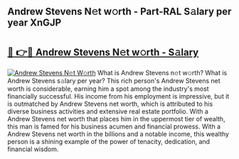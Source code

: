 ## Andrew Stevens N𝚎t w𝚘rth - Part-RAL S𝚊lary per year XnGJP

# <h2><a href="http://gc39pz.nevu.top/?p=Andrew+Stevens">🔗 👉🔴 Andrew Stevens N𝚎t w𝚘rth - S𝚊lary</a></h2>

[![Andrew Stevens N𝚎t W𝚘rth](https://i.imgur.com/Oavwk0R.jpeg)](http://gc39pz.nevu.top/?p=Andrew+Stevens)
What is Andrew Stevens n𝚎t w𝚘rth? What is Andrew Stevens s𝚊lary per year?
This rich person's Andrew Stevens net worth is considerable, earning him a spot among the industry's most financially successful. His income from his employment is impressive, but it is outmatched by Andrew Stevens net worth, which is attributed to his diverse business activities and extensive real estate portfolio. With a Andrew Stevens net worth that places him in the uppermost tier of wealth, this man is famed for his business acumen and financial prowess. With a Andrew Stevens net worth in the billions and a notable income, this wealthy person is a shining example of the power of tenacity, dedication, and financial wisdom.
